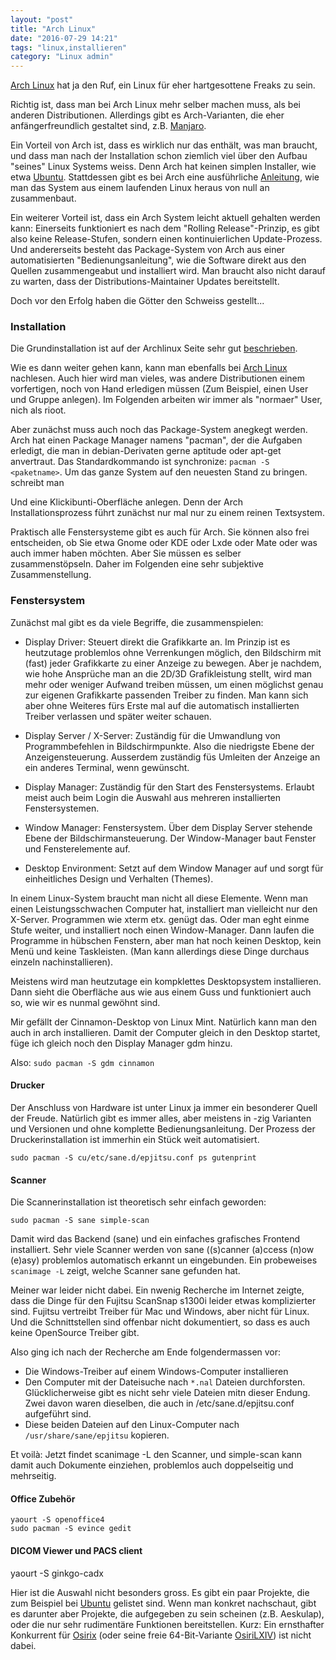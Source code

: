```yaml
---
layout: "post"
title: "Arch Linux"
date: "2016-07-29 14:21"
tags: "linux,installieren"
category: "Linux admin"
---
```

[Arch Linux](http://www.archlinux.org) hat ja den Ruf, ein Linux für eher hartgesottene Freaks zu sein.

Richtig ist, dass man bei Arch Linux mehr selber machen muss, als bei anderen Distributionen. Allerdings gibt es Arch-Varianten, die eher anfängerfreundlich gestaltet sind, z.B. [Manjaro](http://manjaro.org).

Ein Vorteil von Arch ist, dass es wirklich nur das enthält, was man braucht, und dass man nach der Installation schon ziemlich viel über den Aufbau "seines" Linux Systems weiss.
Denn Arch hat keinen simplen Installer, wie etwa [Ubuntu](http://www.ubuntu.com). Stattdessen gibt es bei Arch eine ausführliche [Anleitung](https://wiki.archlinux.org/index.php/Beginners%27_guide), wie man das System aus einem laufenden Linux heraus von null an zusammenbaut.

Ein weiterer Vorteil ist, dass ein Arch System leicht aktuell gehalten werden kann: Einerseits funktioniert es nach dem "Rolling Release"-Prinzip, es gibt also keine Release-Stufen, sondern einen kontinuierlichen Update-Prozess. Und andererseits besteht das Package-System von Arch aus einer automatisierten "Bedienungsanleitung", wie die Software direkt aus den Quellen zusammengeabut und installiert wird. Man braucht also nicht darauf zu warten, dass der Distributions-Maintainer Updates bereitstellt.

 Doch vor den Erfolg haben die Götter den Schweiss gestellt...


### Installation

Die Grundinstallation ist auf der Archlinux Seite sehr gut [beschrieben](https://wiki.archlinux.org/index.php/Beginners%27_guide).

Wie es dann weiter gehen kann, kann man ebenfalls bei [Arch Linux](https://wiki.archlinux.org/index.php/General_recommendations)   nachlesen. Auch hier wird man vieles, was andere Distributionen einem vorfertigen, noch von Hand erledigen müssen (Zum Beispiel, einen User und Gruppe anlegen). Im Folgenden arbeiten wir immer als "normaer" User, nich als rioot.

Aber zunächst muss auch noch das Package-System anegkegt werden. Arch hat einen Package Manager namens "pacman", der die Aufgaben erledigt, die man in debian-Derivaten gerne aptitude oder apt-get anvertraut. Das Standardkommando ist synchronize: `pacman -S <paketname>`. Um das ganze System auf den neuesten Stand zu bringen. schreibt man

Und eine Klickibunti-Oberfläche anlegen. Denn der Arch Installationsprozess führt zunächst nur mal nur zu einem reinen Textsystem.

Praktisch alle Fenstersysteme gibt es auch für Arch. Sie können also frei entscheiden, ob Sie etwa Gnome oder KDE oder Lxde oder Mate oder was auch immer haben möchten. Aber Sie müssen es selber zusammenstöpseln. Daher im Folgenden eine sehr subjektive Zusammenstellung.

### Fenstersystem
Zunächst mal gibt es da viele Begriffe, die zusammenspielen:

- Display Driver: Steuert direkt die Grafikkarte an. Im Prinzip ist es heutzutage problemlos ohne Verrenkungen möglich, den Bildschirm mit (fast) jeder Grafikkarte zu einer Anzeige zu bewegen. Aber je nachdem, wie hohe Ansprüche man an die 2D/3D Grafikleistung stellt, wird man mehr oder weniger Aufwand treiben müssen, um einen möglichst genau zur eigenen Grafikkarte passenden Treiber zu finden. Man kann sich aber ohne Weiteres fürs Erste mal auf die automatisch installierten Treiber verlassen und später weiter schauen.

- Display Server / X-Server: Zuständig für die Umwandlung von Programmbefehlen in Bildschirmpunkte. Also die niedrigste Ebene der Anzeigensteuerung. Ausserdem zuständig füs Umleiten der Anzeige an ein anderes Terminal, wenn gewünscht.
- Display Manager: Zuständig für den Start des Fenstersystems. Erlaubt meist auch beim Login die Auswahl aus mehreren installierten Fenstersystemen.
- Window Manager: Fenstersystem. Über dem Display Server stehende Ebene der Bildschirmansteuerung. Der Window-Manager baut Fenster und Fensterelemente auf.
- Desktop Environment: Setzt auf dem Window Manager auf und sorgt für einheitliches Design und Verhalten (Themes).

In einem Linux-System braucht man nicht all diese Elemente. Wenn man einen Leistungsschwachen Computer hat, installiert man vielleicht nur den X-Server. Programmen wie xterm etx. genügt das. Oder man eght einme Stufe weiter, und installiert noch einen Window-Manager. Dann laufen die Programme in hübschen Fenstern, aber man hat noch keinen Desktop, kein Menü und keine Taskleisten. (Man kann allerdings diese Dinge durchaus einzeln nachinstallieren).

Meistens wird man heutzutage ein kompklettes Desktopsystem installieren. Dann sieht die Oberfläche aus wie aus einem Guss und funktioniert auch so, wie wir es nunmal gewöhnt sind.

Mir gefällt der Cinnamon-Desktop von Linux Mint. Natürlich kann man den auch in arch installieren. Damit der Computer gleich in den Desktop startet, füge ich gleich noch den Display Manager gdm hinzu.

Also: `sudo pacman -S gdm cinnamon`


#### Drucker

Der Anschluss von Hardware ist unter Linux ja immer ein besonderer Quell der Freude. Natürlich gibt es immer alles, aber meistens in -zig Varianten und Versionen und ohne komplette Bedienungsanleitung.
Der Prozess der Druckerinstallation ist immerhin ein Stück weit automatisiert.

    sudo pacman -S cu/etc/sane.d/epjitsu.conf ps gutenprint

#### Scanner

Die Scannerinstallation ist theoretisch sehr einfach geworden:

    sudo pacman -S sane simple-scan

Damit wird das Backend (sane) und ein einfaches grafisches Frontend installiert. Sehr viele Scanner werden von sane ((s)canner (a)ccess (n)ow (e)asy) problemlos automatisch erkannt un eingebunden. Ein probeweises `scanimage -L` zeigt, welche Scanner sane gefunden hat.

Meiner war leider nicht dabei. Ein nwenig Recherche im Internet zeigte, dass die Dinge für den Fujitsu ScanSnap s1300i leider etwas komplizierter sind. Fujitsu vertreibt Treiber für Mac und Windows, aber nicht für Linux. Und die Schnittstellen sind offenbar nicht dokumentiert, so dass es auch keine OpenSource Treiber gibt.

Also ging ich nach der Recherche am Ende folgendermassen vor:

* Die Windows-Treiber auf einem Windows-Computer installieren
* Den Computer mit der Dateisuche nach `*.nal` Dateien durchforsten. Glücklicherweise gibt es nicht sehr viele Dateien mitn dieser Endung. Zwei davon waren dieselben, die auch in /etc/sane.d/epjitsu.conf aufgeführt sind.
* Diese beiden Dateien auf den Linux-Computer nach `/usr/share/sane/epjitsu` kopieren.

Et voilà: Jetzt findet scanimage -L den Scanner, und simple-scan kann damit auch Dokumente einziehen, problemlos auch doppelseitig und mehrseitig.


#### Office Zubehör

    yaourt -S openoffice4
    sudo pacman -S evince gedit    

#### DICOM Viewer und PACS client

  yaourt -S ginkgo-cadx

Hier ist die Auswahl nicht besonders gross. Es gibt ein paar Projekte, die zum Beispiel bei [Ubuntu](https://wiki.ubuntuusers.de/DICOM/) gelistet sind. Wenn man konkret nachschaut, gibt es darunter aber Projekte, die aufgegeben zu sein scheinen (z.B. Aeskulap), oder die nur sehr rudimentäre Funktionen bereitstellen. Kurz: Ein ernsthafter Konkurrent für [Osirix](http://www.osirix-viewer.com/) (oder seine freie 64-Bit-Variante [OsiriLXIV](http://bettar.no-ip.org/lxiv/)) ist nicht dabei. 
